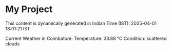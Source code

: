 # My Project

This content is dynamically generated in Indian Time (IST): 2025-04-01 18:01:21 IST


Current Weather in Coimbatore:
Temperature: 33.88 °C
Condition: scattered clouds
